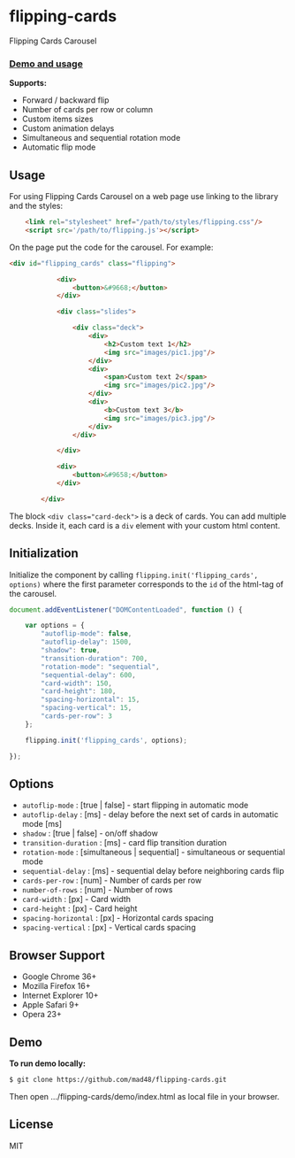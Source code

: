 # flipping-cards

Flipping Cards Carousel

### [Demo and usage]

**Supports:**

- Forward / backward flip
- Number of cards per row or column
- Custom items sizes
- Custom animation delays
- Simultaneous and  sequential rotation mode
- Automatic flip mode

## Usage

For using Flipping Cards Carousel on a web page use linking to the library and the styles:

```html
    <link rel="stylesheet" href="/path/to/styles/flipping.css"/>
    <script src='/path/to/flipping.js'></script>
```

On the page put the code for the carousel. For example:

```html
<div id="flipping_cards" class="flipping">

            <div>
                <button>&#9668;</button>
            </div>

            <div class="slides">

                <div class="deck">
                    <div>
                        <h2>Custom text 1</h2>
                        <img src="images/pic1.jpg"/>
                    </div>
                    <div>
                        <span>Custom text 2</span>
                        <img src="images/pic2.jpg"/>
                    </div>
                    <div>
                        <b>Custom text 3</b>
                        <img src="images/pic3.jpg"/>
                    </div>
                </div>

            </div>

            <div>
                <button>&#9658;</button>
            </div>

        </div>
```

The block `<div class="card-deck">` is a deck of cards. You can add multiple decks. Inside it, each card is a `div` element with your custom html content.

## Initialization

Initialize the component by calling `flipping.init('flipping_cards', options)` where the first parameter corresponds to the `id` of the html-tag of the carousel.

```javascript
document.addEventListener("DOMContentLoaded", function () {

    var options = {
        "autoflip-mode": false,
        "autoflip-delay": 1500,
        "shadow": true,
        "transition-duration": 700,
        "rotation-mode": "sequential",
        "sequential-delay": 600,
        "card-width": 150,
        "card-height": 180,
        "spacing-horizontal": 15,
        "spacing-vertical": 15,
        "cards-per-row": 3
    };

    flipping.init('flipping_cards', options);

});
```

## Options

- `autoflip-mode` : [true | false] - start flipping in automatic mode
- `autoflip-delay` : [ms] - delay before the next set of cards in automatic mode [ms]
- `shadow` : [true | false] - on/off shadow
- `transition-duration` : [ms] - card flip transition duration
- `rotation-mode` : [simultaneous | sequential] - simultaneous or sequential mode
- `sequential-delay` : [ms] - sequential delay before neighboring cards flip
- `cards-per-row` : [num] - Number of cards per row
- `number-of-rows` : [num] - Number of rows
- `card-width` : [px] - Card width
- `card-height` : [px] - Card height
- `spacing-horizontal` : [px] - Horizontal cards spacing
- `spacing-vertical` : [px] - Vertical cards spacing


## Browser Support
- Google Chrome 36+
- Mozilla Firefox 16+
- Internet Explorer 10+
- Apple Safari 9+
- Opera 23+

## Demo

**To run demo locally:**


```sh
$ git clone https://github.com/mad48/flipping-cards.git
```


Then open .../flipping-cards/demo/index.html as local file in your browser.

License
----

MIT

[//]: #

[Demo and usage]: <https://mad48.github.io/flipping-cards/demo/index.html>

